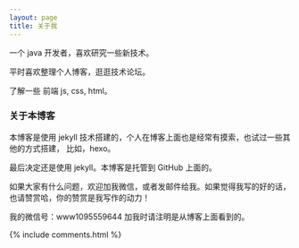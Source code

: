 ```yaml
---
layout: page
title: 关于我 
---
```


一个 java 开发者，喜欢研究一些新技术。
<p>
平时喜欢整理个人博客，逛逛技术论坛。
<p>
了解一些 前端 js, css, html。

<p>

<h3> 关于本博客  </h3>  
<p>本博客是使用 jekyll 技术搭建的，个人在博客上面也是经常有摸索，也试过一些其他的方式搭建，
比如，hexo。
<p>最后决定还是使用 jekyll。本博客是托管到 GitHub 上面的。
<p>
<p>
如果大家有什么问题，欢迎加我微信，或者发邮件给我。如果觉得我写的好的话，也请赞赏哈，你的赞赏是我写作的动力！
<p>

<p>

我的微信号：www1095559644   加我时请注明是从博客上面看到的。  

<p> 

<p> 

<p> 

<p> 


{% include comments.html %}

